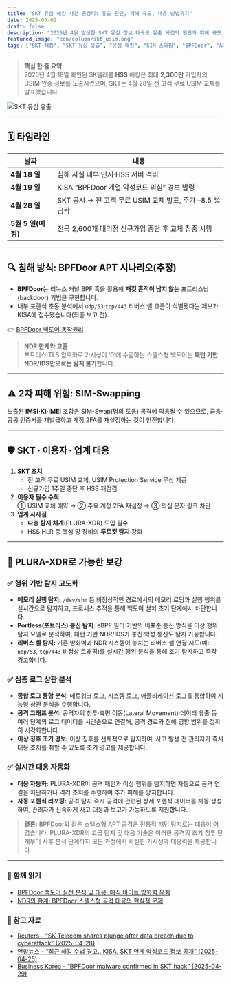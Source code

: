 ```yaml
---
title: "SKT 유심 해킹 사건 총정리: 유출 원인, 피해 규모, 대응 방법까지"
date: 2025-05-02
draft: false
description: "2025년 4월 발생한 SKT 유심 정보 대규모 유출 사건의 원인과 피해 규모, 그리고 현실적인 대응 방법까지 쉽게 정리했습니다"
featured_image: "cdn/column/skt_usim.png"
tags: ["SKT 해킹", "SKT 유심 유출", "유심 해킹", "SIM 스와핑", "BPFDoor", "APT 공격", "PLURA-XDR", "개인정보 유출"]
---
```



> **핵심 한 줄 요약**  
> 2025년 4월 18일 확인된 SK텔레콤 **HSS** 해킹은 최대 **2,300만** 가입자의 USIM 인증 정보를 노출시켰으며, SKT는 4월 28일 전 고객 무료 USIM 교체를 발표했습니다.   

<!--more-->
![SKT 유심 유출](https://blog.plura.io/cdn/column/skt_usim.png)

---

## 🗓️ 타임라인
| 날짜 | 내용 |
|------|------|
| **4월 18 일** | 침해 사실 내부 인지·HSS 서버 격리 |
| **4월 19 일** | KISA “BPFDoor 계열 악성코드 의심” 경보 발령 |
| **4월 28 일** | SKT 공시 → 전 고객 무료 USIM 교체 발표, 주가 –8.5 % 급락 |
| **5월 5 일(예정)** | 전국 2,600개 대리점 신규가입 중단 후 교체 집중 시행 |

---

## 🔍 침해 방식: BPFDoor APT 시나리오(추정)
* **BPFDoor**는 리눅스 커널 BPF 훅을 활용해 **패킷 흔적이 남지 않는** 포트리스닝(backdoor) 기법을 구현합니다.  
* 내부 포렌식 초동 분석에서 `udp/53`·`tcp/443` 리버스 셸 흐름이 식별됐다는 제보가 KISA에 접수됐습니다(최종 보고 전). 

👉 [BPFDoor 백도어 동작원리](https://blog.plura.io/ko/respond/bpfdoor/)  

> **NDR 한계와 교훈**  
> 포트리스·TLS 암호화로 가시성이 ‘0’에 수렴하는 스텔스형 백도어는 **패턴 기반 NDR/IDS만으로는 탐지 불가**합니다.

---

## ⚠️ 2차 피해 위험: SIM-Swapping
노출된 **IMSI‧Ki‧IMEI** 조합은 SIM-Swap(명의 도용) 공격에 악용될 수 있으므로, 금융·공공 인증서를 재발급하고 계정 2FA를 재설정하는 것이 안전합니다.

---

## 🛡️ SKT ∙ 이용자 ∙ 업계 대응
1. **SKT 조치**  
   * 전 고객 무료 USIM 교체, USIM Protection Service 무상 제공  
   * 신규가입 1주일 중단 후 HSS 재점검  
2. **이용자 필수 수칙**  
   ① USIM 교체 예약 → ② 주요 계정 2FA 재설정 → ③ 의심 문자 링크 차단  
3. **업계 시사점**  
   * **다층 탐지 체계**(PLURA-XDR) 도입 필수  
   * HSS·HLR 등 핵심 망 장비의 **루트킷 탐지** 강화

---

## 🔐 PLURA-XDR로 가능한 보강

### ✅ 행위 기반 탐지 고도화

* **메모리 실행 탐지:** `/dev/shm` 등 비정상적인 경로에서의 메모리 로딩과 실행 행위를 실시간으로 탐지하고, 프로세스 추적을 통해 백도어 설치 초기 단계에서 차단합니다.
* **Portless(포트리스) 통신 탐지:** eBPF 필터 기반의 비표준 통신 방식을 이상 행위 탐지 모델로 분석하여, 패턴 기반 NDR/IDS가 놓친 악성 통신도 탐지 가능합니다.
* **리버스 셸 탐지:** 기존 방화벽과 NDR 시스템이 놓치는 리버스 셸 연결 시도(예: `udp/53`, `tcp/443` 비정상 트래픽)를 실시간 행위 분석을 통해 조기 탐지하고 즉각 경고합니다.

### ✅ 심층 로그 상관 분석

* **종합 로그 통합 분석:** 네트워크 로그, 시스템 로그, 애플리케이션 로그를 통합하여 지능형 상관 분석을 수행합니다.
* **공격 그래프 분석:** 공격자의 침투·측면 이동(Lateral Movement)·데이터 유출 등 여러 단계의 로그 데이터를 시간순으로 연결해, 공격 경로와 침해 영향 범위를 정확히 시각화합니다.
* **이상 징후 조기 경보:** 이상 징후를 선제적으로 탐지하여, 사고 발생 전 관리자가 즉시 대응 조치를 취할 수 있도록 조기 경고를 제공합니다.

### ✅ 실시간 대응 자동화

* **대응 자동화:** PLURA-XDR이 공격 패턴과 이상 행위를 탐지하면 자동으로 공격 연결을 차단하거나 격리 조치를 수행하여 추가 피해를 방지합니다.
* **자동 포렌식 리포팅:** 공격 탐지 즉시 공격에 관련된 상세 포렌식 데이터를 자동 생성하여, 관리자가 신속하게 사고 대응과 보고가 가능하도록 지원합니다.

> **결론:** BPFDoor와 같은 스텔스형 APT 공격은 전통적 패턴 탐지로는 대응이 어렵습니다. PLURA-XDR의 고급 탐지 및 대응 기술은 이러한 공격의 초기 침투 단계부터 사후 분석 단계까지 모든 과정에서 확실한 가시성과 대응력을 제공합니다.

---

### 📖 함께 읽기
* [BPFDoor 백도어 실전 분석 및 대응: 매직 바이트·방화벽 우회](https://blog.plura.io/ko/respond/bpfdoor/)  
* [NDR의 한계: BPFDoor 스텔스형 공격 대응의 현실적 문제](https://blog.plura.io/ko/column/limitations-ndr-bpfdoor/)  

### 📑 참고 자료
* [Reuters - “SK Telecom shares plunge after data breach due to cyberattack” (2025-04-28)](https://www.reuters.com/sustainability/boards-policy-regulation/sk-telecom-shares-plunge-after-data-breach-due-cyberattack-2025-04-28)  
* [연합뉴스 - “최근 해킹 수법 경고…KISA, SKT 연계 악성코드 정보 공개” (2025-04-25)](https://www.yna.co.kr/view/AKR20250425168300017)  
* [Business Korea - “BPFDoor malware confirmed in SKT hack” (2025-04-29)](https://www.businesskorea.co.kr/news/articleView.html?idxno=241318)  

